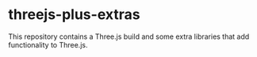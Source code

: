 # threejs-plus-extras

This repository contains a Three.js build and some extra libraries that add functionality to Three.js.
